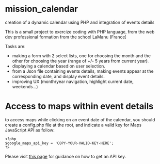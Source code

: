 # mission_calendar

creation of a dynamic calendar using PHP and integration of events details

This is a small project to exercize coding with PHP language, from the web dev professional formation from the school LaManu (France)

Tasks are:

* making a form with 2 select lists, one for choosing the month and the other for choosing the year (range of +/- 5 years from current year).
* displaying a calendar based on user selection.
* from a Json file containing events details, making events appear at the corresponding date, and display event details.
* improving UX (month/year navigation, highlight current date, weekends...)


# Access to maps within event details

to access maps while clicking on an event date of the calendar, you should create a config.php file at the root, and indicate a valid key for Maps JavaScript API as follow:

```
<?php
$google_maps_api_key = 'COPY-YOUR-VALID-KEY-HERE';
?>
```

Please visit [this page](https://developers.google.com/maps/documentation/javascript/get-api-key) for guidance on how to get an API key.
